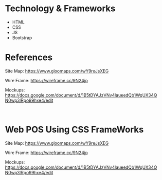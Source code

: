 <h1>Technology & Frameworks</h1>
<ul>
    <li>HTML</li>
    <li>CSS</li>
    <li>JS</li>
    <li>Bootstrap</li>
</ul>
<h1>References</h1>

<p>Site Map: <a href="https://www.gloomaps.com/wY9reJsXEG">https://www.gloomaps.com/wY9reJsXEG</a></p>
<p>Wire Frame: <a href="https://wireframe.cc/9N24jp">https://wireframe.cc/9N24jp</a></p>
<p>Mockups: <a href="https://docs.google.com/document/d/1B5tDYAJzVNv4laueedQb1WqUX34QN0wp3IRpo99hxe4/edit">https://docs.google.com/document/d/1B5tDYAJzVNv4laueedQb1WqUX34QN0wp3IRpo99hxe4/edit</a></p>
<br>
<h1>Web POS Using CSS FrameWorks</h1>
<p>Site Map: <a href="https://www.gloomaps.com/wY9reJsXEG">https://www.gloomaps.com/wY9reJsXEG</a></p>
<p>Wire Frame: <a href="https://wireframe.cc/9N24jp">https://wireframe.cc/9N24jp</a></p>
<p>Mockups: <a href="https://docs.google.com/document/d/1B5tDYAJzVNv4laueedQb1WqUX34QN0wp3IRpo99hxe4/edit">https://docs.google.com/document/d/1B5tDYAJzVNv4laueedQb1WqUX34QN0wp3IRpo99hxe4/edit</a></p>
<br>

